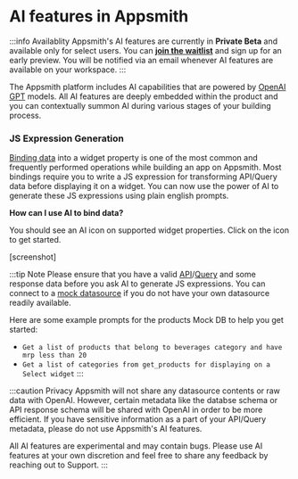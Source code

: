 # AI features in Appsmith


:::info Availablity
Appsmith's AI features are currently in **Private Beta** and available only for select users. You can **[join the waitlist](https://app.appsmith.com/app/ask-ai-waitlist/signup-645a72b1da60c6288bd77995)** and sign up for an early preview. You will be notified via an email whenever AI features are available on your workspace. 
:::

The Appsmith platform includes AI capabilities that are powered by [OpenAI GPT](https://platform.openai.com/docs/models) models. All AI features are deeply embedded within the product and you can contextually summon AI during various stages of your building process. 


### JS Expression Generation
[Binding data](/learning-and-resources/how-to-guides/writing-javascript-in-appsmith#binding-data) into a widget property is one of the most common and frequently performed operations while building an app on Appsmith. Most bindings require you to write a JS expression for transforming API/Query data before displaying it on a widget. You can now use the power of AI to generate these JS expressions using plain english prompts. 

**How can I use AI to bind data?**

You should see an AI icon on supported widget properties. Click on the icon to get started. 

[screenshot]


:::tip Note
Please ensure that you have a valid [API](/core-concepts/connecting-to-data-sources/authentication)/[Query](/core-concepts/data-access-and-binding/querying-a-database) and some response data before you ask AI to generate JS expressions. You can connect to a [mock datasource](/learning-and-resources/tutorials/review-moderator-dashboard/connecting-to-data-source-and-binding-queries#connecting-to-postgres-mock-db) if you do not have your own datasource readily available.

Here are some example prompts for the products Mock DB to help you get started:
- `Get a list of products that belong to beverages category and have mrp less than 20`
- `Get a list of categories from get_products for displaying on a Select widget`
:::





:::caution Privacy
Appsmith will not share any datasource contents or raw data with OpenAI. However, certain metadata like the databse schema or API response schema will be shared with OpenAI in order to be more efficient. If you have sensitive information as a part of your API/Query metadata, please do not use Appsmith's AI features. 

All AI features are experimental and may contain bugs. Please use AI features at your own discretion and feel free to share any feedback by reaching out to Support. 
:::

